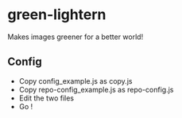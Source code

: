 # green-lightern
Makes images greener for a better world!

## Config
* Copy config_example.js as copy.js
* Copy repo-config_example.js as repo-config.js
* Edit the two files
* Go !
